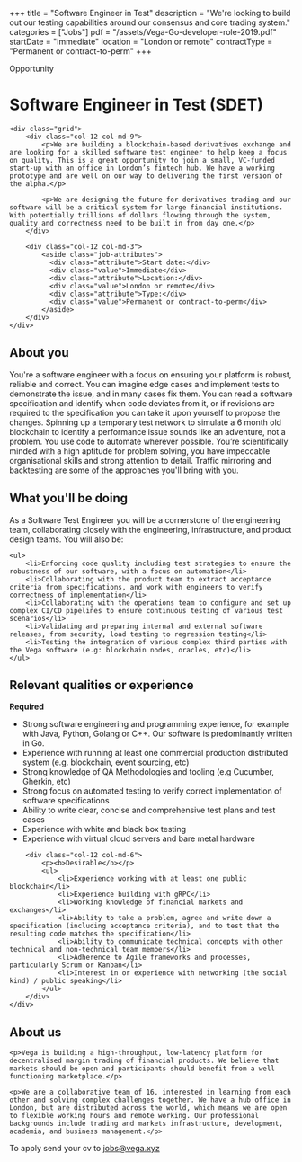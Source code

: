 +++
title = "Software Engineer in Test"
description = "We're looking to build out our testing capabilities around our consensus and core trading system."
categories = ["Jobs"]
pdf = "/assets/Vega-Go-developer-role-2019.pdf"
startDate = "Immediate"
location = "London or remote"
contractType = "Permanent or contract-to-perm"
+++

<div class="panel no-border-top">
	<div class="heading-panel">Opportunity</div>
	<h1 id="go-engineer">Software Engineer in Test (SDET)</h1>

	<div class="grid">
		<div class="col-12 col-md-9">
			<p>We are building a blockchain-based derivatives exchange and are looking for a skilled software test engineer to help keep a focus on quality. This is a great opportunity to join a small, VC-funded start-up with an office in London’s fintech hub. We have a working prototype and are well on our way to delivering the first version of the alpha.</p>

			<p>We are designing the future for derivatives trading and our software will be a critical system for large financial institutions. With potentially trillions of dollars flowing through the system, quality and correctness need to be built in from day one.</p>
		</div>

		<div class="col-12 col-md-3">
			<aside class="job-attributes">
              <div class="attribute">Start date:</div>
              <div class="value">Immediate</div>
              <div class="attribute">Location:</div>
              <div class="value">London or remote</div>
              <div class="attribute">Type:</div>
              <div class="value">Permanent or contract-to-perm</div>
            </aside>
		</div>
	</div>
</div>

<div class="panel">
	<h2 class="heading-panel" id="about-you">About you</h2>
	<p>You're a software engineer with a focus on ensuring your platform is robust, reliable and correct. You can imagine edge cases and implement tests to demonstrate the issue, and in many cases fix them. You can read a software specification and identify when code deviates from it, or if revisions are required to the specification you can take it upon yourself to propose the changes. Spinning up a temporary test network to simulate a 6 month old blockchain to identify a performance issue sounds like an adventure, not a problem. You use code to automate wherever possible. You’re scientifically minded with a high aptitude for problem solving, you have impeccable organisational skills and strong attention to detail. Traffic mirroring and backtesting are some of the approaches you'll bring with you.</p>
</div>

<div class="panel">
	<h2 class="heading-panel" id="what-youll-be-doing">What you'll be doing</h2>
	<p>As a Software Test Engineer you will be a cornerstone of the engineering team, collaborating closely with the engineering, infrastructure, and product design teams. You will also be:</p>

	<ul>
		<li>Enforcing code quality including test strategies to ensure the robustness of our software, with a focus on automation</li>
		<li>Collaborating with the product team to extract acceptance criteria from specifications, and work with engineers to verify correctness of implementation</li>
		<li>Collaborating with the operations team to configure and set up complex CI/CD pipelines to ensure continuous testing of various test scenarios</li>
		<li>Validating and preparing internal and external software releases, from security, load testing to regression testing</li>
		<li>Testing the integration of various complex third parties with the Vega software (e.g: blockchain nodes, oracles, etc)</li>
	</ul>
</div>

<div class="panel">
	<h2 class="heading-panel" id="relevant-qualities-or-experience">Relevant qualities or experience</h2>
	<div class="grid padded">
		<div class="col-12 col-md-6">
			<p><b>Required</b></p>
			<ul>
				<li>Strong software engineering and programming experience, for example with Java, Python, Golang or C++. ​Our software is predominantly written in Go.</li>
				<li>Experience with running at least one commercial production distributed system (e.g. blockchain, event sourcing, etc)</li>
				<li>Strong knowledge of QA Methodologies and tooling (e.g Cucumber, Gherkin, etc)</li>
				<li>Strong focus on automated testing to verify correct implementation of software specifications</li>
				<li>Ability to write clear, concise and comprehensive test plans and test cases</li>
				<li>Experience with white and black box testing</li>
				<li>Experience with virtual cloud servers and bare metal hardware</li>
			</ul>
		</div>

		<div class="col-12 col-md-6">
			<p><b>Desirable</b></p>
			<ul>
				<li>Experience working with at least one public blockchain</li>
				<li>Experience building with gRPC</li>
				<li>Working knowledge of financial markets and exchanges</li>
				<li>Ability to take a problem, agree and write down a specification (including acceptance criteria), and to test that the resulting code matches the specification</li>
				<li>Ability to communicate technical concepts with other technical and non-technical team members</li>
				<li>Adherence to Agile frameworks and processes, particularly Scrum or Kanban</li>
				<li>Interest in or experience with networking (the social kind) / public speaking</li>
			</ul>
		</div>
	</div>
</div>

<div class="panel">
	<h2 class="heading-panel" id="about-us">About us</h2>

	<p>Vega is building a high-throughput, low-latency platform for decentralised margin trading of financial products. We believe that markets should be open and participants should benefit from a well functioning marketplace.</p>

	<p>We are a collaborative team of 16, interested in learning from each other and solving complex challenges together. We have a hub office in London, but are distributed across the world, which means we are open to flexible working hours and remote working. Our professional backgrounds include trading and markets infrastructure, development, academia, and business management.</p>
</div>

<div class="panel">
	<div class="job-apply">
		<p class="heading-intro">To apply send your cv to <a href="mailto:jobs@vega.xyz">jobs@vega.xyz</a></p>
	</div>
</div>